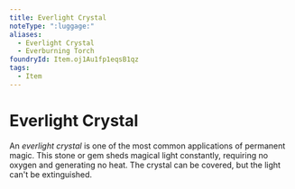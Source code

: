 ```yaml
---
title: Everlight Crystal
noteType: ":luggage:"
aliases:
  - Everlight Crystal
  - Everburning Torch
foundryId: Item.oj1Au1fp1eqsB1qz
tags:
  - Item
---
```


# Everlight Crystal

An _everlight crystal_ is one of the most common applications of permanent magic. This stone or gem sheds magical light constantly, requiring no oxygen and generating no heat. The crystal can be covered, but the light can't be extinguished.
